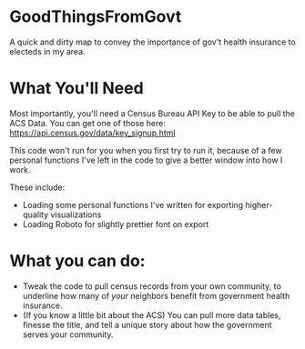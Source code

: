 # GoodThingsFromGovt
A quick and dirty map to convey the importance of gov't health insurance to electeds in my area.

# What You'll Need

Most importantly, you'll need a Census Bureau API Key to be able to pull the ACS Data. You can get one of those here: https://api.census.gov/data/key_signup.html

This code won't run for you when you first try to run it, because of a few personal functions I've left in the code to give a better window into how I work.

These include:
  - Loading some personal functions I've written for exporting higher-quality visualizations
  - Loading Roboto for slightly prettier font on export

# What you can do:

- Tweak the code to pull census records from your own community, to underline how many of _your_ neighbors benefit from government health insurance.
- (If you know a little bit about the ACS) You can pull more data tables, finesse the title, and tell a unique story about how the government serves your community.
